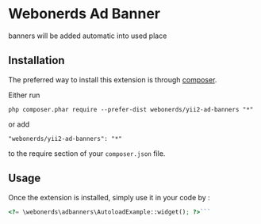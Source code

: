 Webonerds Ad Banner
===================
banners will be added automatic into used place

Installation
------------

The preferred way to install this extension is through [composer](http://getcomposer.org/download/).

Either run

```
php composer.phar require --prefer-dist webonerds/yii2-ad-banners "*"
```

or add

```
"webonerds/yii2-ad-banners": "*"
```

to the require section of your `composer.json` file.


Usage
-----

Once the extension is installed, simply use it in your code by  :

```php
<?= \webonerds\adbanners\AutoloadExample::widget(); ?>```